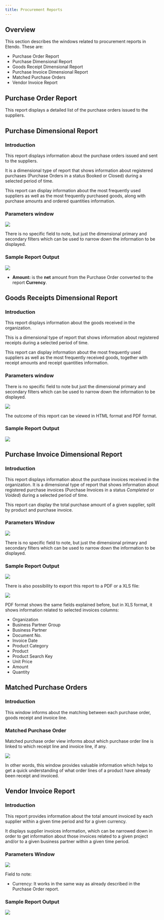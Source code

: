 ```yaml
---
title: Procurement Reports 
---
```

## Overview

This section describes the windows related to procurement reports in Etendo. These are:

- Purchase Order Report
- Purchase Dimensional Report
- Goods Receipt Dimensional Report
- Purchase Invoice Dimensional Report
- Matched Purchase Orders
- Vendor Invoice Report


## Purchase Order Report

This report displays a detailed list of the purchase orders issued to the suppliers. 

## Purchase Dimensional Report

### Introduction

This report displays information about the purchase orders issued and sent to the suppliers.

It is a dimensional type of report that shows information about registered purchases (Purchase Orders in a status Booked or Closed) during a selected period of time.

This report can display information about the most frequently used suppliers as well as the most frequently purchased goods, along with purchase amounts and ordered quantities information.

### Parameters window

![](https://drive.google.com/uc?export=view&id=1tfjdJFeCwoMFq7Osb7iA4oCx8AQtsO5M)


There is no specific field to note, but just the dimensional primary and secondary filters which can be used to narrow down the information to be displayed.

### Sample Report Output

![](https://drive.google.com/uc?export=view&id=1HteUH5sPx3PmrHdRqlR8S6l0EzDizuUu)

-   **Amount:** is the **net** amount from the Purchase Order converted to the report **Currency**.

## Goods Receipts Dimensional Report

### Introduction

This report displays information about the goods received in the organization.

This is a dimensional type of report that shows information about registered receipts during a selected period of time.

This report can display information about the most frequently used suppliers as well as the most frequently received goods, together with receipt amounts and receipt quantities information.

### Parameters window

There is no specific field to note but just the dimensional primary and secondary filters which can be used to narrow down the information to be displayed.

![](https://drive.google.com/uc?export=view&id=1ihcncYc8rQoONnKy5KzGqN2IaYw5r18f)

The outcome of this report can be viewed in HTML format and PDF format.

### Sample Report Output

![](https://drive.google.com/uc?export=view&id=1lvq1Mtz7ed_qJW40ezxrQvqa5ssh5NgM)

## Purchase Invoice Dimensional Report

### Introduction

This report displays information about the purchase invoices received in the organization. It is a dimensional type of report that shows information about registered purchase invoices (Purchase Invoices in a status *Completed* or *Voided*) during a selected period of time.

This report can display the total purchase amount of a given supplier, split by product and purchase invoice.

### Parameters Window

![](https://drive.google.com/uc?export=view&id=1clo6ovc9uHR_-6Qp0KbU9gWcOUbG3ocQ)

There is no specific field to note, but just the dimensional primary and secondary filters which can be used to narrow down the information to be displayed.

### Sample Report Output

![](https://drive.google.com/uc?export=view&id=1ZQC2irKKXg1XSxOCL2IFC-hbfFPlbHYB)

There is also possibility to export this report to a PDF or a XLS file:


![](https://drive.google.com/uc?export=view&id=1SVvvkMUz-HUcjJKWdu7bSKuSpB5lY9Cz)

PDF format shows the same fields explained before, but in XLS format, it shows information related to selected invoices columns:

-   Organization
-   Business Partner Group
-   Business Partner
-   Document No.
-   Invoice Date
-   Product Category
-   Product
-   Product Search Key
-   Unit Price
-   Amount
-   Quantity

## Matched Purchase Orders

### Introduction

This window informs about the matching between each purchase order, goods receipt and invoice line.

### Matched Purchase Order

Matched purchase order view informs about which purchase order line is linked to which receipt line and invoice line, if any.

![](https://drive.google.com/uc?export=view&id=1HSNC0staVcayYFKAOz3rc8KZDYUxl8Ym)

In other words, this window provides valuable information which helps to get a quick understanding of what order lines of a product have already been receipt and invoiced.

## Vendor Invoice Report

### Introduction

This report provides information about the total amount invoiced by each supplier within a given time period and for a given currency.

It displays supplier invoices information, which can be narrowed down in order to get information about those invoices related to a given project and/or to a given business partner within a given time period.

### Parameters Window

![](https://drive.google.com/uc?export=view&id=1V8A7QEZI3fa7ecV6W-VK-ki_VXx_8Ii8)

Field to note:

-   Currency: It works in the same way as already described in the Purchase Order report.

### Sample Report Output

![](https://drive.google.com/uc?export=view&id=1U3Fx3IPP0R9acd8XMPXhtBR5qQFoj2Am)